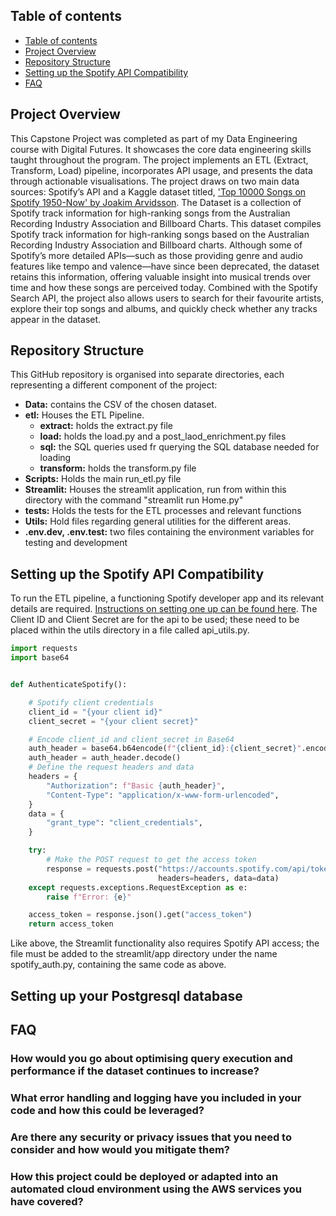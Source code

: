 ## Table of contents

- [Table of contents](#table-of-contents)
- [Project Overview](#project-overview)
- [Repository Structure](#repository-structure)
- [Setting up the Spotify API Compatibility](#setting-up-the-Spotify-API-Compatibility)
- [FAQ](#FAQ)

## Project Overview

This Capstone Project was completed as part of my Data Engineering course with Digital Futures. It showcases the core data engineering skills taught throughout the program. The project implements an ETL (Extract, Transform, Load) pipeline, incorporates API usage, and presents the data through actionable visualisations. The project draws on two main data sources: Spotify’s API and a Kaggle dataset titled, ['Top 10000 Songs on Spotify 1950-Now' by Joakim Arvidsson](https://www.kaggle.com/datasets/joebeachcapital/top-10000-spotify-songs-1960-now). The Dataset is a collection of Spotify track information for high-ranking songs from the Australian Recording Industry Association and Billboard Charts. This dataset compiles Spotify track information for high-ranking songs based on the Australian Recording Industry Association and Billboard charts. Although some of Spotify’s more detailed APIs—such as those providing genre and audio features like tempo and valence—have since been deprecated, the dataset retains this information, offering valuable insight into musical trends over time and how these songs are perceived today. Combined with the Spotify Search API, the project also allows users to search for their favourite artists, explore their top songs and albums, and quickly check whether any tracks appear in the dataset.

## Repository Structure

This GitHub repository is organised into separate directories, each representing a different component of the project:

- **Data:** contains the CSV of the chosen dataset.
- **etl:** Houses the ETL Pipeline.
  - **extract:** holds the extract.py file
  - **load:** holds the load.py and a post_laod_enrichment.py files
  - **sql:** the SQL queries used fr querying the SQL database needed for loading
  - **transform:** holds the transform.py file
- **Scripts:** Holds the main run_etl.py file
- **Streamlit:** Houses the streamlit application, run from within this directory with the command "streamlit run Home.py"
- **tests:** Holds the tests for the ETL processes and relevant functions
- **Utils:** Hold files regarding general utilities for the different areas.
- **.env.dev, .env.test:** two files containing the environment variables for testing and development

## Setting up the Spotify API Compatibility

To run the ETL pipeline, a functioning Spotify developer app and its relevant details are required. [Instructions on setting one up can be found here](https://developer.spotify.com/documentation/web-api). The Client ID and Client Secret are for the api to be used; these need to be placed within the utils directory in a file called api_utils.py.

```python
import requests
import base64


def AuthenticateSpotify():

    # Spotify client credentials
    client_id = "{your client id}"
    client_secret = "{your client secret}"

    # Encode client_id and client_secret in Base64
    auth_header = base64.b64encode(f"{client_id}:{client_secret}".encode())
    auth_header = auth_header.decode()
    # Define the request headers and data
    headers = {
        "Authorization": f"Basic {auth_header}",
        "Content-Type": "application/x-www-form-urlencoded",
    }
    data = {
        "grant_type": "client_credentials",
    }

    try:
        # Make the POST request to get the access token
        response = requests.post("https://accounts.spotify.com/api/token",
                                 headers=headers, data=data)
    except requests.exceptions.RequestException as e:
        raise f"Error: {e}"

    access_token = response.json().get("access_token")
    return access_token
```
Like above, the Streamlit functionality also requires Spotify API access; the file must be added to the streamlit/app directory under the name spotify_auth.py, containing the same code as above.


## Setting up your Postgresql database



## FAQ
### How would you go about optimising query execution and performance if the dataset continues to increase?
### What error handling and logging have you included in your code and how this could be leveraged?
### Are there any security or privacy issues that you need to consider and how would you mitigate them?
### How this project could be deployed or adapted into an automated cloud environment using the AWS services you have covered?
